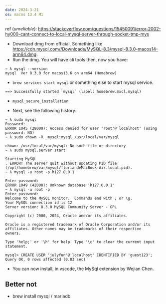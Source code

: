 ```yaml
---
date: 2024-3-21
os: macos 13.4 M1
---
```


ref (_unreliable_): https://stackoverflow.com/questions/15450091/error-2002-hy000-cant-connect-to-local-mysql-server-through-socket-tmp-mys

+ Download dmg from official. Something like https://cdn.mysql.com//Downloads/MySQL-8.3/mysql-8.3.0-macos14-arm64.dmg.
+ Run the dmg. You will have cli tools then, now you have:

```
~ λ mysql --version
mysql  Ver 8.3.0 for macos13.6 on arm64 (Homebrew)
```

+ `brew services start mysql` or something else to start mysql service.

```
==> Successfully started `mysql` (label: homebrew.mxcl.mysql)
```

+ `mysql_secure_installation`

+ Next, see the following history:

```
~ λ sudo mysql
Password:
ERROR 1045 (28000): Access denied for user 'root'@'localhost' (using password: NO)
~ λ sudo chown -R _mysql:mysql /usr/local/var/mysql

chown: /usr/local/var/mysql: No such file or directory
~ λ sudo mysql.server start

Starting MySQL
. ERROR! The server quit without updating PID file (/opt/homebrew/var/mysql/floriandeMacBook-Air.local.pid).
~ λ mysql -u root -p h127.0.0.1

Enter password:
ERROR 1049 (42000): Unknown database 'h127.0.0.1'
~ λ mysql -u root -p
Enter password:
Welcome to the MySQL monitor.  Commands end with ; or \g.
Your MySQL connection id is 12
Server version: 8.3.0 MySQL Community Server - GPL

Copyright (c) 2000, 2024, Oracle and/or its affiliates.

Oracle is a registered trademark of Oracle Corporation and/or its
affiliates. Other names may be trademarks of their respective
owners.

Type 'help;' or '\h' for help. Type '\c' to clear the current input statement.

mysql> CREATE USER 'julyfun'@'localhost' IDENTIFIED BY 'guest123';
Query OK, 0 rows affected (0.03 sec)
```

+ You can now install, in vscode, the MySql extension by Wejian Chen.

## Better not

+ brew install mysql / mariadb


